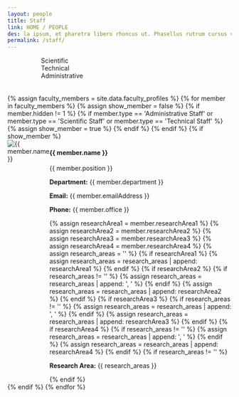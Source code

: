 ```yaml
---
layout: people
title: Staff
link: HOME / PEOPLE
des: la ipsum, et pharetra libero rhoncus ut. Phasellus rutrum cursus velit ulla ipsum, et pharetra libero rh.
permalink: /staff/
---
```

	
<style>
    .background-about{
      background-image: url("{{ site.baseurl }}/images/Staff.png");
    }
</style>

<div class="filter-indicators" style="margin-left: 15%;">
<div class="filter-indicator staffFilter"  data-filter="Scientific Staff">
<div class="checkbox"></div>
<span>Scientific</span>
</div>
<div class="filter-indicator staffFilter"  data-filter="Technical Staff">
<div class="checkbox"></div>
<span>Technical</span>
</div>
<div class="filter-indicator staffFilter"  data-filter="Administrative Staff">
<div class="checkbox"></div>
<span>Administrative</span>
</div>
</div>
<br>
<br>
<div class="row" id="teamMembers">
{% assign faculty_members = site.data.faculty_profiles %}
{% for member in faculty_members %}
{% assign show_member = false %}
{% if member.hidden != 1 %}
{% if member.type == 'Administrative Staff' or member.type == 'Scientific Staff' or member.type == 'Technical Staff' %}
{% assign show_member = true %}
{% endif %}
{% endif %}
{% if show_member %}
<div class="col-lg-6 col-md-6 col-sm-12 member-card studentCard" data-position="{{ member.type }}" data-name="{{ member.name }}">
<div class="member-info">
<div class="row" style="display: flex; flex-direction: row;">
<div class="col-nd-1">
<img src="{{ member.profilePic }}" class="member-img std" alt="{{ member.name }}" />
</div>
<div class="col-md-11">
<div class="member-details studentdetails">
<h4 id="fac-title">{{ member.name }}</h4>
<p class="member-position">{{ member.position }}</p>
<p><strong>Department:</strong> {{ member.department }}</p>
<p><strong>Email:</strong> {{ member.emailAddress }}</p>
<p><strong>Phone:</strong> {{ member.office }}</p>
{% assign researchArea1 = member.researchArea1 %}
{% assign researchArea2 = member.researchArea2 %}
{% assign researchArea3 = member.researchArea3 %}
{% assign researchArea4 = member.researchArea4 %}
{% assign research_areas = '' %}
{% if researchArea1 %}
{% assign research_areas = research_areas | append: researchArea1 %}
{% endif %}
{% if researchArea2 %}
{% if research_areas != '' %}
{% assign research_areas = research_areas | append: ', ' %}
{% endif %}
{% assign research_areas = research_areas | append: researchArea2 %}
{% endif %}
{% if researchArea3 %}
{% if research_areas != '' %}
{% assign research_areas = research_areas | append: ', ' %}
{% endif %}
{% assign research_areas = research_areas | append: researchArea3 %}
{% endif %}
{% if researchArea4 %}
{% if research_areas != '' %}
{% assign research_areas = research_areas | append: ', ' %}
{% endif %}
{% assign research_areas = research_areas | append: researchArea4 %}
{% endif %}
{% if research_areas != '' %}
<p class="member-bio"><strong>Research Area:</strong> {{ research_areas }}</p>
{% endif %}
</div>
</div>
</div>
</div>
</div>
{% endif %}
{% endfor %}
</div>


<script src="{{ site.baseurl }}/js/pages/staff.js">
</script>
